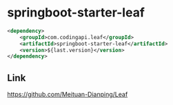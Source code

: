 # springboot-starter-leaf

```xml
<dependency>
    <groupId>com.codingapi.leaf</groupId>
    <artifactId>springboot-starter-leaf</artifactId>
    <version>${last.version}</version>
</dependency>
```

## Link 
https://github.com/Meituan-Dianping/Leaf 

